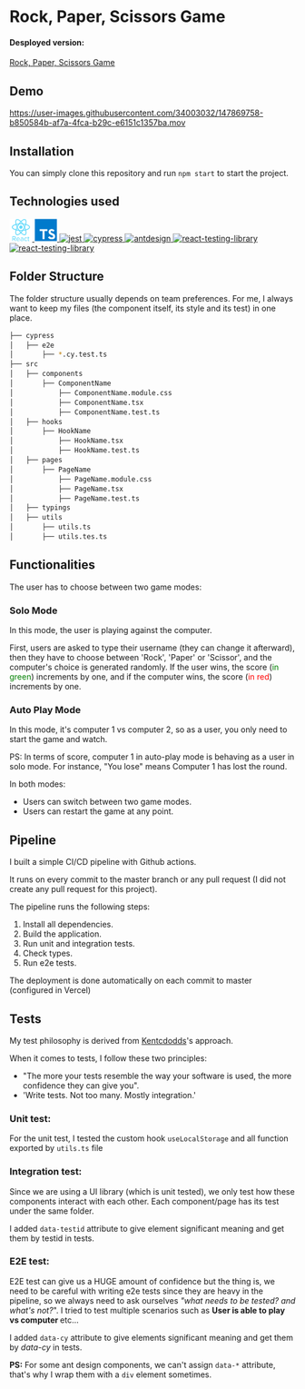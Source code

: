 # Rock, Paper, Scissors Game

<h4>Desployed version:</h4><a href="https://rock-paper-scessior-fdjmei4gb-hamdi-ben-yaflah.vercel.app/">Rock, Paper, Scissors Game</a>

## Demo

https://user-images.githubusercontent.com/34003032/147869758-b850584b-af7a-4fca-b29c-e6151c1357ba.mov

## Installation

You can simply clone this repository and run `npm start` to start the project.

## Technologies used

<a href="https://reactjs.org/" target="_blank"> <img src="https://raw.githubusercontent.com/devicons/devicon/master/icons/react/react-original-wordmark.svg" alt="react" width="40" height="40"/> </a><a href="https://www.typescriptlang.org/" target="_blank"> <img src="https://raw.githubusercontent.com/devicons/devicon/master/icons/typescript/typescript-original.svg" alt="typescript" width="40" height="40"/> </a> <a href="https://jestjs.io" target="_blank"> <img src="https://www.vectorlogo.zone/logos/jestjsio/jestjsio-icon.svg" alt="jest" width="40" height="40"/> </a><a href="https://www.cypress.io" target="_blank"> <img src="https://raw.githubusercontent.com/simple-icons/simple-icons/6e46ec1fc23b60c8fd0d2f2ff46db82e16dbd75f/icons/cypress.svg" alt="cypress" width="40" height="40"/> </a><a href="https://www.cypress.io" target="_blank"> <img src="https://gw.alipayobjects.com/zos/rmsportal/rlpTLlbMzTNYuZGGCVYM.png" alt="antdesign" width="40" height="40"/> </a><a href="https://avatars.githubusercontent.com/u/44036562?s=280&v=4" target="_blank"> <img src="https://testing-library.com/img/octopus-128x128.png" alt="react-testing-library" width="40" height="40"/> </a><a href="https://avatars.githubusercontent.com/u/44036562?s=280&v=4" target="_blank"> <img src="https://avatars.githubusercontent.com/u/44036562?s=280&v=4" alt="react-testing-library" width="40" height="40"/> </a>

## Folder Structure

The folder structure usually depends on team preferences. For me, I always want to keep my files (the component itself, its style and its test) in one place.

```bash
├── cypress
│   ├── e2e
│       ├── *.cy.test.ts
├── src
│   ├── components
│       ├── ComponentName
│           ├── ComponentName.module.css
│           ├── ComponentName.tsx
│           ├── ComponentName.test.ts
│   ├── hooks
│       ├── HookName
│           ├── HookName.tsx
│           ├── HookName.test.ts
│   ├── pages
│       ├── PageName
│           ├── PageName.module.css
│           ├── PageName.tsx
│           ├── PageName.test.ts
│   ├── typings
│   ├── utils
│       ├── utils.ts
│       ├── utils.tes.ts
```

## Functionalities

The user has to choose between two game modes:

<h3>Solo Mode</h3>

In this mode, the user is playing against the computer.

First, users are asked to type their username (they can change it afterward), then they have to choose between 'Rock', 'Paper' or 'Scissor', and the computer's choice is generated randomly. If the user wins, the score (<span style="color:green;">in green</span>) increments by one, and if the computer wins, the score (<span style="color:red;">in red</span>) increments by one.

<h3>Auto Play Mode</h3>
In this mode, it's computer 1 vs computer 2, so as a user, you only need to start the game and watch.

PS: In terms of score, computer 1 in auto-play mode is behaving as a user in solo mode. For instance, "You lose" means Computer 1 has lost the round.

In both modes:

- Users can switch between two game modes.
- Users can restart the game at any point.

## Pipeline

I built a simple CI/CD pipeline with Github actions.

It runs on every commit to the master branch or any pull request (I did not create any pull request for this project).

The pipeline runs the following steps:

<ol>
    <li> Install all dependencies.
    <li> Build the application.
    <li> Run unit and integration tests.
    <li> Check types.
    <li> Run e2e tests.
</ol>

The deployment is done automatically on each commit to master (configured in Vercel)

## Tests

My test philosophy is derived from <a href="https://kentcdodds.com/"> Kentcdodds</a>'s approach.

When it comes to tests, I follow these two principles:

<ul>
 <li>"The more your tests resemble the way your software is used, the more confidence they can give you".
 <li>'Write tests. Not too many. Mostly integration.'
</ul>

### Unit test:

For the unit test, I tested the custom hook `useLocalStorage` and all function exported by `utils.ts` file

### Integration test:

Since we are using a UI library (which is unit tested), we only test how these components interact with each other. Each component/page has its test under the same folder.

I added `data-testid` attribute to give element significant meaning and get them by testid in tests.

### E2E test:

E2E test can give us a HUGE amount of confidence but the thing is, we need to be careful with writing e2e tests since they are heavy in the pipeline, so we always need to ask ourselves _"what needs to be tested? and what's not?_".
I tried to test multiple scenarios such as <strong>User is able to play vs computer </strong>etc…

I added `data-cy` attribute to give elements significant meaning and get them by _data-cy_ in tests.

<strong>PS:</strong> For some ant design components, we can't assign `data-*` attribute, that's why I wrap them with a `div` element sometimes.
